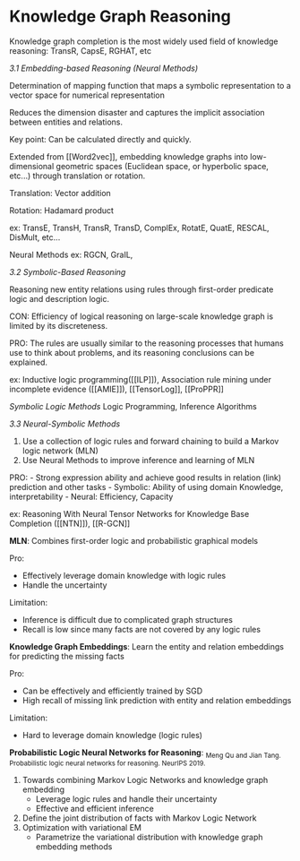 # Knowledge Graph Reasoning


Knowledge graph completion is the most widely used field of knowledge reasoning: TransR, CapsE, RGHAT, etc

*3.1 Embedding-based Reasoning (Neural Methods)* 

Determination of mapping function that maps a symbolic representation to a vector space for numerical representation

Reduces the dimension disaster and captures the implicit association between entities and relations.

Key point: Can be calculated directly and quickly.

Extended from [[Word2vec]], embedding knowledge graphs into low-dimensional geometric spaces (Euclidean space, or hyperbolic space, etc...) through translation or rotation.

Translation: Vector addition

Rotation: Hadamard product

ex: TransE, TransH, TransR, TransD, ComplEx, RotatE,  QuatE, RESCAL, DisMult, etc...

Neural Methods
ex: RGCN, GraIL, 

*3.2 Symbolic-Based Reasoning*

Reasoning new entity relations using rules through first-order predicate logic and description logic.

CON: Efficiency of logical reasoning on large-scale knowledge graph is limited by its discreteness.

PRO: The rules are usually similar to the reasoning processes that humans use to think about problems, and its reasoning conclusions can be explained.

ex: Inductive logic programming([[ILP]]), Association rule mining under incomplete evidence ([[AMIE]]), [[TensorLog]], [[ProPPR]]

*Symbolic Logic Methods*
Logic Programming, Inference Algorithms

*3.3 Neural-Symbolic Methods*

1. Use a collection of logic rules and forward chaining to build a Markov logic network (MLN)
2. Use Neural Methods to improve inference and learning of MLN



PRO: 
	- Strong expression ability and achieve good results in relation (link) prediction and other tasks
	- Symbolic: Ability of using domain Knowledge, interpretability
	- Neural: Efficiency, Capacity

ex: Reasoning With Neural Tensor Networks for Knowledge Base Completion ([[NTN]]), [[R-GCN]]


**MLN**: Combines first-order logic and probabilistic graphical models

Pro:
- Effectively leverage domain knowledge with logic rules
- Handle the uncertainty

Limitation: 
- Inference is difficult due to complicated graph structures
- Recall is low since many facts are not covered by any logic rules

**Knowledge Graph Embeddings**: Learn the entity and relation embeddings for predicting the missing facts

Pro:
- Can be effectively and efficiently trained by SGD
- High recall of missing link prediction with entity and relation embeddings

Limitation:
- Hard to leverage domain knowledge (logic rules)

**Probabilistic Logic Neural Networks for Reasoning**: 
<sub>Meng Qu and Jian Tang. Probabilistic logic neural networks for reasoning. NeurIPS 2019.</sub>

1. Towards combining Markov Logic Networks and knowledge graph embedding
	- Leverage logic rules and handle their uncertainty
	- Effective and efficient inference
2. Define the joint distribution of facts with Markov Logic Network
3. Optimization with variational EM
	- Parametrize the variational distribution with knowledge graph embedding methods



